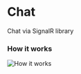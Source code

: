 # Chat
Chat via SignalR library

### How it works

![How it works](https://raw.githubusercontent.com/FrameBassman/chat/feature/autoscroll/durov.gif)
